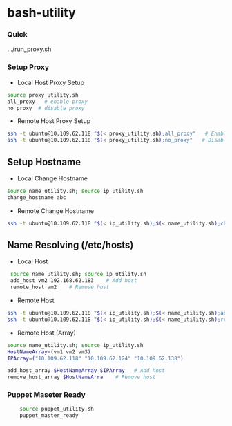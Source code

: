 # bash-utility

### Quick
. ./run_proxy.sh

### Setup Proxy
* Local Host Proxy Setup
``` bash
source proxy_utility.sh
all_proxy   # enable proxy
no_proxy  # disable proxy
```
* Remote Host Proxy Setup
``` bash    
ssh -t ubuntu@10.109.62.118 "$(< proxy_utility.sh);all_proxy"   # Enable proxy to the remothe host
ssh -t ubuntu@10.109.62.118 "$(< proxy_utility.sh);no_proxy"   # Disable proxy to the remothe host
```
## Setup Hostname
* Local Change Hostname
``` bash   
source name_utility.sh; source ip_utility.sh
change_hostname abc
```
* Remote Change Hostname
``` bash    
ssh -t ubuntu@10.109.62.118 "$(< ip_utility.sh);$(< name_utility.sh);change_hostname abc"
``` 

## Name Resolving (/etc/hosts)
* Local Host
``` bash
 source name_utility.sh; source ip_utility.sh
 add_host vm2 192.168.62.183    # Add host
 remote_host vm2    # Remove host
```

* Remote Host
``` bash    
ssh -t ubuntu@10.109.62.118 "$(< ip_utility.sh);$(< name_utility.sh);add_host vm1 192.168.62.183"  # Add host
ssh -t ubuntu@10.109.62.118 "$(< ip_utility.sh);$(< name_utility.sh);remove_host vm1 192.168.62.183"  # Remove host
```

* Remote Host (Array)
``` bash
source name_utility.sh; source ip_utility.sh
HostNameArray=(vm1 vm2 vm3)
IPArray=("10.109.62.118" "10.109.62.124" "10.109.62.138")

add_host_array $HostNameArray $IPArray   # Add host
remove_host_array $HostNameArra    # Remove host
```

### Puppet Maseter Ready
``` bash
    source puppet_utility.sh
    puppet_master_ready
```
